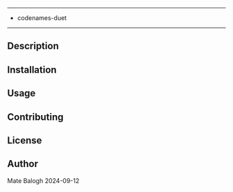 **********************************************
* codenames-duet
**********************************************

## Description

## Installation

## Usage

## Contributing

## License

## Author
Mate Balogh
2024-09-12
